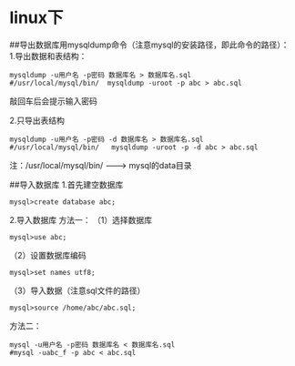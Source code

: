 # linux下

##导出数据库用mysqldump命令（注意mysql的安装路径，即此命令的路径）：  
1.导出数据和表结构：
```mysql
mysqldump -u用户名 -p密码 数据库名 > 数据库名.sql
#/usr/local/mysql/bin/  mysqldump -uroot -p abc > abc.sql
```
敲回车后会提示输入密码

2.只导出表结构
```mysql
mysqldump -u用户名 -p密码 -d 数据库名 > 数据库名.sql
#/usr/local/mysql/bin/   mysqldump -uroot -p -d abc > abc.sql
```
注：/usr/local/mysql/bin/  --->  mysql的data目录


##导入数据库
1.首先建空数据库
```mysql
mysql>create database abc;
```

2.导入数据库
方法一：
（1）选择数据库
```mysql
mysql>use abc;
```
（2）设置数据库编码
```mysql
mysql>set names utf8;
```
（3）导入数据（注意sql文件的路径）
```mysql
mysql>source /home/abc/abc.sql;
```
方法二：
```mysql
mysql -u用户名 -p密码 数据库名 < 数据库名.sql
#mysql -uabc_f -p abc < abc.sql
```
